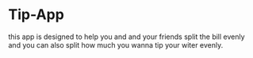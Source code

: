 # Tip-App
this app is designed to help you and and your friends split the bill evenly and you can also split how much you wanna tip your witer evenly.